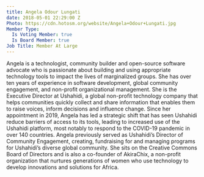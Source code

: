 ```yaml
---
title: Angela Odour Lungati
date: 2018-05-01 22:29:00 Z
Photo: https://cdn.hotosm.org/website/Angela+Odour+Lungati.jpg
Member Type:
  Is Voting Member: true
  Is Board Member: true
Job Title: Member At Large
---
```


Angela is a technologist, community builder and open-source software advocate who is passionate about building and using appropriate technology tools to impact the lives of marginalized groups. She has over ten years of experience in software development, global community engagement, and non-profit organizational management. She is the Executive Director at Ushahidi, a global non-profit technology company that helps communities quickly collect and share information that enables them to raise voices, inform decisions and influence change. Since her appointment in 2019, Angela has led a strategic shift that has seen Ushahidi reduce barriers of access to its tools, leading to increased use of the Ushahidi platform, most notably to respond to the COVID-19 pandemic in over 140 countries. Angela previously served as Ushahidi’s Director of Community Engagement, creating, fundraising for and managing programs for Ushahidi’s diverse global community. She sits on the Creative Commons Board of Directors and is also a co-founder of AkiraChix, a non-profit organization that nurtures generations of women who use technology to develop innovations and solutions for Africa.